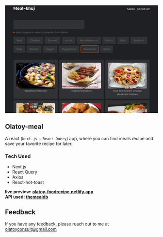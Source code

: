 ![olatoy-meal](./images/banner.png)

## Olatoy-meal

A react (`Next.js` + `React Query`) app, where you can find meals recipe and save your favorite recipe for later.

### Tech Used

- Next.js
- React Query
- Axios
- React-hot-toast

**live preview: [olatoy-foodrecipe.netlify.app](olatoy-foodrecipe.netlify.app)**<br>
**API used: [themealdb](https://www.themealdb.com/api.php)**


## Feedback

If you have any feedback, please reach out to me at olatoyconsult@gmail.com
